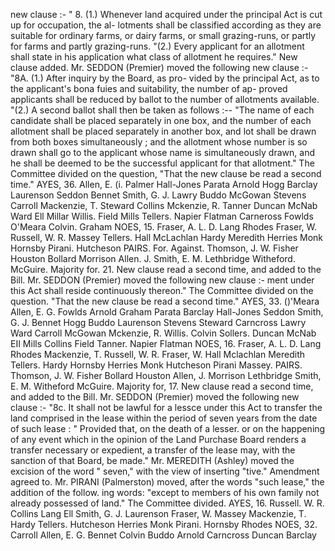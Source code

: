 new clause :- " 8. (1.) Whenever land acquired under the principal Act is cut up for occupation, the al- lotments shall be classified according as they are suitable for ordinary farms, or dairy farms, or small grazing-runs, or partly for farms and partly grazing-runs. "(2.) Every applicant for an allotment shall state in his application what class of allotment he requires." New clause added. Mr. SEDDON (Premier) moved the following new clause :- "8A. (1.) After inquiry by the Board, as pro- vided by the principal Act, as to the applicant's bona fuies and suitability, the number of ap- proved applicants shall be reduced by ballot to the number of allotments available. "(2.) A second ballot shall then be taken as follows :-- "The name of each candidate shall be placed separately in one box, and the number of each allotment shall be placed separately in another box, and lot shall be drawn from both boxes simultaneously ; and the allotment whose number is so drawn shall go to the applicant whose name is simultaneously drawn, and he shall be deemed to be the successful applicant for that allotment." The Committee divided on the question, "That the new clause be read a second time." AYES, 36. Allen, E. (i. Palmer Hall-Jones Parata Arnold Hogg Barclay Laurenson Seddon Bennet Smith, G. J. Lawry Buddo McGowan Stevens Carroll Mackenzie, T. Steward Collins Mckenzie, R. Tanner Duncan McNab Ward Ell Millar Willis. Field Mills Tellers. Napier Flatman Carneross Fowlds O'Meara Colvin. Graham NOES, 15. Fraser, A. L. D. Lang Rhodes Fraser, W. Russell, W. R. Massey Tellers. Hall McLachlan Hardy Meredith Herries Monk Hornsby Pirani. Hutcheson PAIRS. For. Against. Thomson, J. W. Fisher Houston Bollard Morrison Allen. J. Smith, E. M. Lethbridge Witheford. McGuire. Majority for. 21. New clause read a second time, and added to the Bill. Mr. SEDDON (Premier) moved the following new clause :- ment under this Act shall reside continuously thereon." The Committee divided on the question. "That the new clause be read a second time." AYES, 33. ()'Meara Allen, E. G. Fowlds Arnold Graham Parata Barclay Hall-Jones Seddon Smith, G. J. Bennet Hogg Buddo Laurenson Stevens Steward Carncross Lawry Ward Carroll McGowan Mckenzie, R. Willis. Colvin Sollers. Duncan McNab EII Mills Collins Field Tanner. Napier Flatman NOES, 16. Fraser, A. L. D. Lang Rhodes Mackenzie, T. Russell, W. R. Fraser, W. Hall Mclachlan Meredith Tellers. Hardy Hornsby Herries Monk Hutcheson Pirani Massey. PAIRS. Thomson, J. W. Fisher Bollard Houston Allen, J. Morrison Lethbridge Smith, E. M. Witheford McGuire. Majority for, 17. New clause read a second time, and added to the Bill. Mr. SEDDON (Premier) moved the following new clause :- "8c. It shall not be lawful for a lessce under this Act to transfer the land comprised in the lease within the period of seven years from the date of such lease : " Provided that, on the death of a lesser. or on the happening of any event which in the opinion of the Land Purchase Board renders a transfer necessary or expedient, a transfer of the lease may, with the sanction of that Board, be made." Mr. MEREDITH (Ashley) moved the excision of the word " seven," with the view of inserting "tive." Amendment agreed to. Mr. PIRANI (Palmerston) moved, after the words "such lease," the addition of the follow. ing words: "except to members of his own family not already possessed of land." The Committee divided. AYES, 16. Russell. W. R. Collins Lang Ell Smith, G. J. Laurenson Fraser, W. Massey Mackenzie, T. Hardy Tellers. Hutcheson Herries Monk Pirani. Hornsby Rhodes NOES, 32. Carroll Allen, E. G. Bennet Colvin Buddo Arnold Carncross Duncan Barclay 
